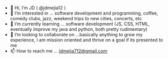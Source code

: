 - 👋 Hi, I’m JD ( @jdmejia12 )
- 👀 I’m interested in ... software development and programming, coffee, comedy clubs, jazz, weekend trips to new cities, concerts, etc
- 🌱 I’m currently learning ... software development (JS, CSS, HTML, eventually improve my java and python, both pretty rudimentary)
- 💞️ I’m looking to collaborate on ...basically anything to grow my experience, I am mission oriented and thrive on a goal if its presented to me
- 📫 How to reach me ... jdmejia712@gmail.com

<!---
jdmejia12/jdmejia12 is a ✨ special ✨ repository because its `README.md` (this file) appears on your GitHub profile.
You can click the Preview link to take a look at your changes.
--->
